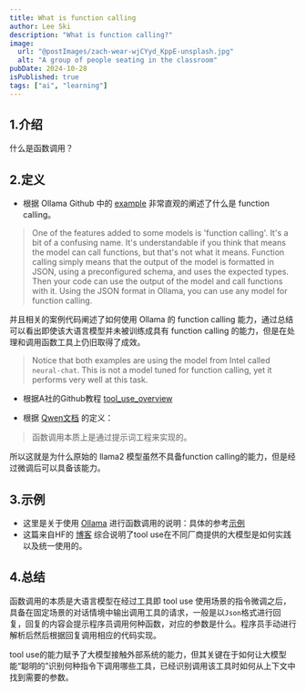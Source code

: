 ```yaml
---
title: What is function calling
author: Lee Ski
description: "What is function calling?"
image:
  url: "@postImages/zach-wear-wjCYyd_KppE-unsplash.jpg"
  alt: "A group of people seating in the classroom"
pubDate: 2024-10-28
isPublished: true
tags: ["ai", "learning"]
---
```


## 1.介绍

什么是函数调用？

## 2.定义

- 根据 Ollama Github 中的 [example](https://github.com/ollama/ollama/tree/main/examples/typescript-functioncalling) 非常直观的阐述了什么是 function calling。

> One of the features added to some models is 'function calling'. It's a bit of a confusing name. It's understandable if you think that means the model can call functions, but that's not what it means. Function calling simply means that the output of the model is formatted in JSON, using a preconfigured schema, and uses the expected types. Then your code can use the output of the model and call functions with it. Using the JSON format in Ollama, you can use any model for function calling.

并且相关的案例代码阐述了如何使用 Ollama 的 function calling 能力，通过总结可以看出即使该大语言模型并未被训练成具有 function calling 的能力，但是在处理和调用函数工具上仍旧取得了成效。

> Notice that both examples are using the model from Intel called `neural-chat`. This is not a model tuned for function calling, yet it performs very well at this task.

- 根据A社的Github教程 [tool_use_overview](https://github.com/anthropics/courses/blob/master/tool_use/01_tool_use_overview.ipynb)

- 根据 [Qwen文档](https://qwen.readthedocs.io/zh-cn/latest/framework/function_call.html) 的定义：

> 函数调用本质上是通过提示词工程来实现的。

所以这就是为什么原始的 llama2 模型虽然不具备function calling的能力，但是经过微调后可以具备该能力。

## 3.示例

- 这里是关于使用 [Ollama](https://ollama.com/blog/tool-support) 进行函数调用的说明：具体的参考[示例](https://github.com/ollama/ollama-js/blob/main/examples/tools/tools.ts)
- 这篇来自HF的 [博客](https://huggingface.co/blog/zh/unified-tool-use) 综合说明了tool use在不同厂商提供的大模型是如何实践以及统一使用的。

## 4.总结

函数调用的本质是大语言模型在经过工具即 tool use 使用场景的指令微调之后，具备在固定场景的对话情境中输出调用工具的请求，一般是以`Json`格式进行回复，回复的内容会提示程序员调用何种函数，对应的参数是什么。程序员手动进行解析后然后根据回复调用相应的代码实现。

tool use的能力赋予了大模型接触外部系统的能力，但其关键在于如何让大模型能“聪明的”识别何种指令下调用哪些工具，已经识别调用该工具时如何从上下文中找到需要的参数。

